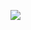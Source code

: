 ![](https://vignette.wikia.nocookie.net/pacman/images/c/c3/Pac-man_ghosts_blinky_inky.jpg/revision/latest?cb=20110314180633)
